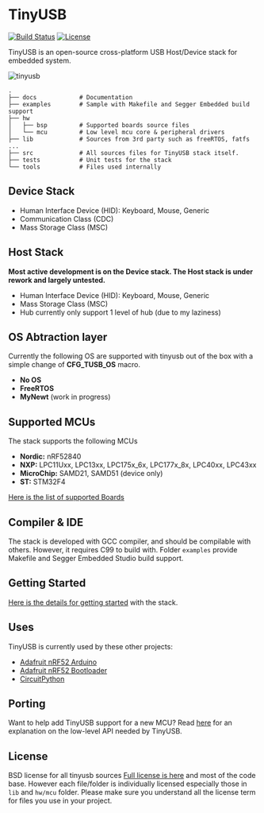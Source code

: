 # TinyUSB

[![Build Status](https://travis-ci.org/hathach/tinyusb.svg?branch=master)](https://travis-ci.org/hathach/tinyusb) [![License](https://img.shields.io/badge/License-BSD%203--Clause-brightgreen.svg)](https://opensource.org/licenses/BSD-3-Clause)

TinyUSB is an open-source cross-platform USB Host/Device stack for embedded system.

![tinyusb](https://user-images.githubusercontent.com/249515/49858616-f60c9700-fe27-11e8-8627-e76936352ff7.png)

```
.
├── docs            # Documentation
├── examples        # Sample with Makefile and Segger Embedded build support
├── hw
│   ├── bsp         # Supported boards source files
│   └── mcu         # Low level mcu core & peripheral drivers
├── lib             # Sources from 3rd party such as freeRTOS, fatfs ...
├── src             # All sources files for TinyUSB stack itself.
├── tests           # Unit tests for the stack
└── tools           # Files used internally
```

## Device Stack

- Human Interface Device (HID): Keyboard, Mouse, Generic
- Communication Class (CDC)
- Mass Storage Class (MSC)

## Host Stack

**Most active development is on the Device stack. The Host stack is under rework and largely untested.**

- Human Interface Device (HID): Keyboard, Mouse, Generic
- Mass Storage Class (MSC)
- Hub currently only support 1 level of hub (due to my laziness)

## OS Abtraction layer

Currently the following OS are supported with tinyusb out of the box with a simple change of **CFG_TUSB_OS** macro.

- **No OS**
- **FreeRTOS**
- **MyNewt** (work in progress)

## Supported MCUs

The stack supports the following MCUs

- **Nordic:** nRF52840
- **NXP:** LPC11Uxx, LPC13xx, LPC175x_6x, LPC177x_8x, LPC40xx, LPC43xx
- **MicroChip:** SAMD21, SAMD51 (device only)
- **ST:** STM32F4

[Here is the list of supported Boards](hw/bsp/readme.md)

## Compiler & IDE

The stack is developed with GCC compiler, and should be compilable with others. However, it requires C99 to build with. Folder `examples` provide Makefile and Segger Embedded Studio build support.

## Getting Started

[Here is the details for getting started](docs/getting_started.md) with the stack.

## Uses

TinyUSB is currently used by these other projects:

* [Adafruit nRF52 Arduino](https://github.com/adafruit/Adafruit_nRF52_Arduino)
* [Adafruit nRF52 Bootloader](https://github.com/adafruit/Adafruit_nRF52_Bootloader)
* [CircuitPython](https://github.com/adafruit/circuitpython)

## Porting

Want to help add TinyUSB support for a new MCU? Read [here](docs/porting.md) for an explanation on the low-level API needed by TinyUSB.

## License

BSD license for all tinyusb sources [Full license is here](tinyusb/license.md) and most of the code base. However each file/folder is individually licensed especially those in `lib` and `hw/mcu` folder. Please make sure you understand all the license term for files you use in your project.
